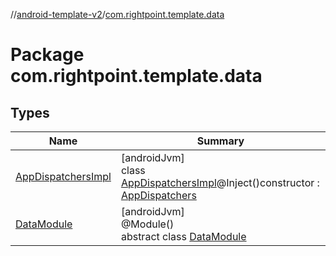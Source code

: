 //[android-template-v2](../../index.md)/[com.rightpoint.template.data](index.md)

# Package com.rightpoint.template.data

## Types

| Name | Summary |
|---|---|
| [AppDispatchersImpl](-app-dispatchers-impl/index.md) | [androidJvm]<br>class [AppDispatchersImpl](-app-dispatchers-impl/index.md)@Inject()constructor : [AppDispatchers](../com.rightpoint.template.data.dispatchers/-app-dispatchers/index.md) |
| [DataModule](-data-module/index.md) | [androidJvm]<br>@Module()<br>abstract class [DataModule](-data-module/index.md) |

